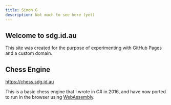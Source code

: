 ```yaml
---
title: Simon G
description: Not much to see here (yet)
---
```


## Welcome to sdg.id.au

This site was created for the purpose of experimenting with GitHub Pages and a custom domain.

## Chess Engine

<https://chess.sdg.id.au>

This is a basic chess engine that I wrote in C# in 2016, and have now ported to run in the browser using [WebAssembly](https://webassembly.org/).

